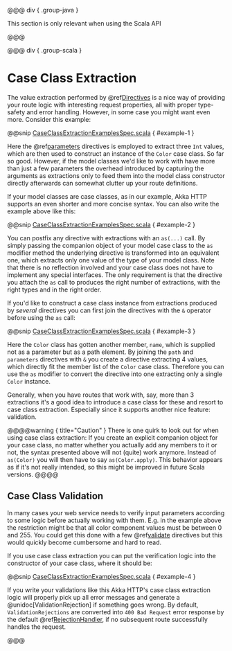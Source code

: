 @@@ div { .group-java }

This section is only relevant when using the Scala API

@@@

@@@ div { .group-scala }
# Case Class Extraction

The value extraction performed by @ref[Directives](directives/index.md) is a nice way of providing your route logic with interesting request
properties, all with proper type-safety and error handling. However, in some case you might want even more.
Consider this example:

@@snip [CaseClassExtractionExamplesSpec.scala]($test$/scala/docs/http/scaladsl/server/CaseClassExtractionExamplesSpec.scala) { #example-1 }

Here the @ref[parameters](directives/parameter-directives/parameters.md) directives is employed to extract three `Int` values, which are then used to construct an
instance of the `Color` case class. So far so good. However, if the model classes we'd like to work with have more
than just a few parameters the overhead introduced by capturing the arguments as extractions only to feed them into the
model class constructor directly afterwards can somewhat clutter up your route definitions.

If your model classes are case classes, as in our example, Akka HTTP supports an even shorter and more concise
syntax. You can also write the example above like this:

@@snip [CaseClassExtractionExamplesSpec.scala]($test$/scala/docs/http/scaladsl/server/CaseClassExtractionExamplesSpec.scala) { #example-2 }

You can postfix any directive with extractions with an `as(...)` call. By simply passing the companion object of your
model case class to the `as` modifier method the underlying directive is transformed into an equivalent one, which
extracts only one value of the type of your model class. Note that there is no reflection involved and your case class
does not have to implement any special interfaces. The only requirement is that the directive you attach the `as`
call to produces the right number of extractions, with the right types and in the right order.

If you'd like to construct a case class instance from extractions produced by *several* directives you can first join
the directives with the `&` operator before using the `as` call:

@@snip [CaseClassExtractionExamplesSpec.scala]($test$/scala/docs/http/scaladsl/server/CaseClassExtractionExamplesSpec.scala) { #example-3 }

Here the `Color` class has gotten another member, `name`, which is supplied not as a parameter but as a path
element. By joining the `path` and `parameters` directives with `&` you create a directive extracting 4 values,
which directly fit the member list of the `Color` case class. Therefore you can use the `as` modifier to convert
the directive into one extracting only a single `Color` instance.

Generally, when you have routes that work with, say, more than 3 extractions it's a good idea to introduce a case class
for these and resort to case class extraction. Especially since it supports another nice feature: validation.

@@@@warning { title="Caution" }
There is one quirk to look out for when using case class extraction: If you create an explicit companion
object for your case class, no matter whether you actually add any members to it or not, the syntax presented above
will not (quite) work anymore. Instead of `as(Color)` you will then have to say `as(Color.apply)`. This behavior
appears as if it's not really intended, so this might be improved in future Scala versions.
@@@@

## Case Class Validation

In many cases your web service needs to verify input parameters according to some logic before actually working with
them. E.g. in the example above the restriction might be that all color component values must be between 0 and 255.
You could get this done with a few @ref[validate](directives/misc-directives/validate.md) directives but this would quickly become cumbersome and hard to
read.

If you use case class extraction you can put the verification logic into the constructor of your case class, where it
should be:

@@snip [CaseClassExtractionExamplesSpec.scala]($test$/scala/docs/http/scaladsl/server/CaseClassExtractionExamplesSpec.scala) { #example-4 }

If you write your validations like this Akka HTTP's case class extraction logic will properly pick up all error
messages and generate a @unidoc[ValidationRejection] if something goes wrong. By default, `ValidationRejections` are
converted into `400 Bad Request` error response by the default @ref[RejectionHandler](rejections.md#the-rejectionhandler), if no
subsequent route successfully handles the request.

@@@
